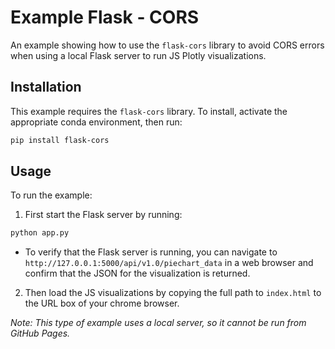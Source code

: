 # Example Flask - CORS

An example showing how to use the `flask-cors` library to avoid CORS errors when using a local Flask server to run JS Plotly visualizations. 

## Installation

This example requires the `flask-cors` library. To install, activate the appropriate conda environment, then run: 

```bash
pip install flask-cors
```

## Usage

To run the example:

1. First start the Flask server by running: 

```bash
python app.py
```

- To verify that the Flask server is running, you can navigate to `http://127.0.0.1:5000/api/v1.0/piechart_data` in a web browser and confirm that the JSON for the visualization is returned. 

2. Then load the JS visualizations by copying the full path to `index.html` to the URL box of your chrome browser. 

*Note: This type of example uses a local server, so it cannot be run from GitHub Pages.*
